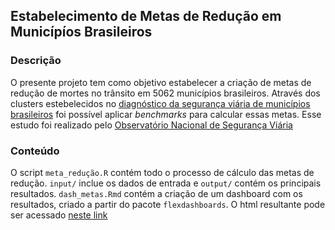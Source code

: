 ## Estabelecimento de Metas de Redução em Municípíos Brasileiros

### Descrição
O presente projeto tem como objetivo estabelecer a criação de metas de redução de mortes no trânsito em 5062 municípios brasileiros. Através dos clusters estebelecidos no [diagnóstico da segurança viária de municípios brasileiros](https://github.com/pabsantos/diag_municipios) foi possível aplicar _benchmarks_ para calcular essas metas. Esse estudo foi realizado pelo [Observatório Nacional de Segurança Viária](https://onsv.org.br)

### Conteúdo

O script `meta_redução.R` contém todo o processo de cálculo das metas de redução. `input/` inclue os dados de entrada e `output/` contém os principais resultados. `dash_metas.Rmd` contém a criação de um dashboard com os resultados, criado a partir do pacote `flexdashboards`. O html resultante pode ser acessado [neste link](https://rpubs.com/pabsantos/meta_reducao)
